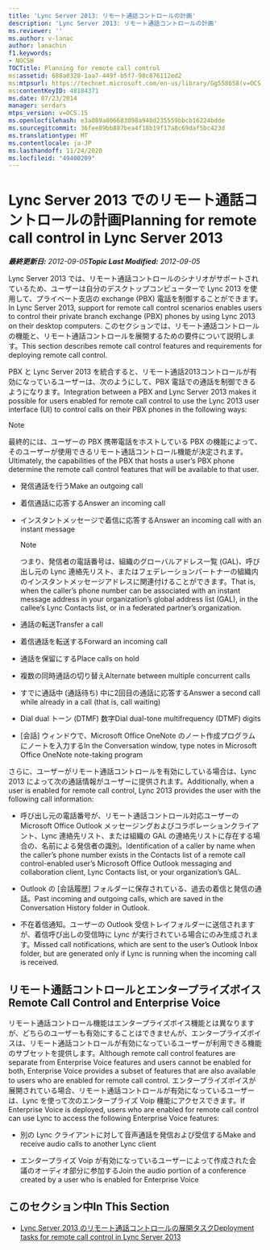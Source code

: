 ```yaml
---
title: 'Lync Server 2013: リモート通話コントロールの計画'
description: 'Lync Server 2013: リモート通話コントロールの計画'
ms.reviewer: ''
ms.author: v-lanac
author: lanachin
f1.keywords:
- NOCSH
TOCTitle: Planning for remote call control
ms:assetid: 688a0328-1aa7-449f-b5f7-98c876112ed2
ms:mtpsurl: https://technet.microsoft.com/en-us/library/Gg558658(v=OCS.15)
ms:contentKeyID: 48184371
ms.date: 07/23/2014
manager: serdars
mtps_version: v=OCS.15
ms.openlocfilehash: e3a089a806683098a948d235559bbcb16224bdde
ms.sourcegitcommit: 36fee89bb887bea4f18b19f17a8c69daf5bc423d
ms.translationtype: MT
ms.contentlocale: ja-JP
ms.lasthandoff: 11/24/2020
ms.locfileid: "49400209"
---
```

# <a name="planning-for-remote-call-control-in-lync-server-2013"></a><span data-ttu-id="b05a3-103">Lync Server 2013 でのリモート通話コントロールの計画</span><span class="sxs-lookup"><span data-stu-id="b05a3-103">Planning for remote call control in Lync Server 2013</span></span>

<div data-xmlns="http://www.w3.org/1999/xhtml">

<div class="topic" data-xmlns="http://www.w3.org/1999/xhtml" data-msxsl="urn:schemas-microsoft-com:xslt" data-cs="https://msdn.microsoft.com/">

<div data-asp="https://msdn2.microsoft.com/asp">



</div>

<div id="mainSection">

<div id="mainBody"><span data-ttu-id="b05a3-104">

<span> </span></span><span class="sxs-lookup"><span data-stu-id="b05a3-104">

<span> </span></span></span>

<span data-ttu-id="b05a3-105">_**最終更新日:** 2012-09-05_</span><span class="sxs-lookup"><span data-stu-id="b05a3-105">_**Topic Last Modified:** 2012-09-05_</span></span>

<span data-ttu-id="b05a3-106">Lync Server 2013 では、リモート通話コントロールのシナリオがサポートされているため、ユーザーは自分のデスクトップコンピューターで Lync 2013 を使用して、プライベート支店の exchange (PBX) 電話を制御することができます。</span><span class="sxs-lookup"><span data-stu-id="b05a3-106">In Lync Server 2013, support for remote call control scenarios enables users to control their private branch exchange (PBX) phones by using Lync 2013 on their desktop computers.</span></span> <span data-ttu-id="b05a3-107">このセクションでは、リモート通話コントロールの機能と、リモート通話コントロールを展開するための要件について説明します。</span><span class="sxs-lookup"><span data-stu-id="b05a3-107">This section describes remote call control features and requirements for deploying remote call control.</span></span>

<span data-ttu-id="b05a3-108">PBX と Lync Server 2013 を統合すると、リモート通話2013コントロールが有効になっているユーザーは、次のようにして、PBX 電話での通話を制御できるようになります。</span><span class="sxs-lookup"><span data-stu-id="b05a3-108">Integration between a PBX and Lync Server 2013 makes it possible for users enabled for remote call control to use the Lync 2013 user interface (UI) to control calls on their PBX phones in the following ways:</span></span>

<div>


> [!NOTE]  
> <span data-ttu-id="b05a3-109">最終的には、ユーザーの PBX 携帯電話をホストしている PBX の機能によって、そのユーザーが使用できるリモート通話コントロール機能が決定されます。</span><span class="sxs-lookup"><span data-stu-id="b05a3-109">Ultimately, the capabilities of the PBX that hosts a user’s PBX phone determine the remote call control features that will be available to that user.</span></span>



</div>

  - <span data-ttu-id="b05a3-110">発信通話を行う</span><span class="sxs-lookup"><span data-stu-id="b05a3-110">Make an outgoing call</span></span>

  - <span data-ttu-id="b05a3-111">着信通話に応答する</span><span class="sxs-lookup"><span data-stu-id="b05a3-111">Answer an incoming call</span></span>

  - <span data-ttu-id="b05a3-112">インスタントメッセージで着信に応答する</span><span class="sxs-lookup"><span data-stu-id="b05a3-112">Answer an incoming call with an instant message</span></span>
    
    <div>
    

    > [!NOTE]  
    > <span data-ttu-id="b05a3-113">つまり、発信者の電話番号は、組織のグローバルアドレス一覧 (GAL)、呼び出し元の Lync 連絡先リスト、またはフェデレーションパートナーの組織内のインスタントメッセージアドレスに関連付けることができます。</span><span class="sxs-lookup"><span data-stu-id="b05a3-113">That is, when the caller’s phone number can be associated with an instant message address in your organization’s global address list (GAL), in the callee’s Lync Contacts list, or in a federated partner’s organization.</span></span>

    
    </div>

  - <span data-ttu-id="b05a3-114">通話の転送</span><span class="sxs-lookup"><span data-stu-id="b05a3-114">Transfer a call</span></span>

  - <span data-ttu-id="b05a3-115">着信通話を転送する</span><span class="sxs-lookup"><span data-stu-id="b05a3-115">Forward an incoming call</span></span>

  - <span data-ttu-id="b05a3-116">通話を保留にする</span><span class="sxs-lookup"><span data-stu-id="b05a3-116">Place calls on hold</span></span>

  - <span data-ttu-id="b05a3-117">複数の同時通話の切り替え</span><span class="sxs-lookup"><span data-stu-id="b05a3-117">Alternate between multiple concurrent calls</span></span>

  - <span data-ttu-id="b05a3-118">すでに通話中 (通話待ち) 中に2回目の通話に応答する</span><span class="sxs-lookup"><span data-stu-id="b05a3-118">Answer a second call while already in a call (that is, call waiting)</span></span>

  - <span data-ttu-id="b05a3-119">Dial dual トーン (DTMF) 数字</span><span class="sxs-lookup"><span data-stu-id="b05a3-119">Dial dual-tone multifrequency (DTMF) digits</span></span>

  - <span data-ttu-id="b05a3-120">[会話] ウィンドウで、Microsoft Office OneNote のノート作成プログラムにノートを入力する</span><span class="sxs-lookup"><span data-stu-id="b05a3-120">In the Conversation window, type notes in Microsoft Office OneNote note-taking program</span></span>

<span data-ttu-id="b05a3-121">さらに、ユーザーがリモート通話コントロールを有効にしている場合は、Lync 2013 によって次の通話情報がユーザーに提供されます。</span><span class="sxs-lookup"><span data-stu-id="b05a3-121">Additionally, when a user is enabled for remote call control, Lync 2013 provides the user with the following call information:</span></span>

  - <span data-ttu-id="b05a3-122">呼び出し元の電話番号が、リモート通話コントロール対応ユーザーの Microsoft Office Outlook メッセージングおよびコラボレーションクライアント、Lync 連絡先リスト、または組織の GAL の連絡先リストに存在する場合の、名前による発信者の識別。</span><span class="sxs-lookup"><span data-stu-id="b05a3-122">Identification of a caller by name when the caller’s phone number exists in the Contacts list of a remote call control-enabled user’s Microsoft Office Outlook messaging and collaboration client, Lync Contacts list, or your organization’s GAL.</span></span>

  - <span data-ttu-id="b05a3-123">Outlook の [会話履歴] フォルダーに保存されている、過去の着信と発信の通話。</span><span class="sxs-lookup"><span data-stu-id="b05a3-123">Past incoming and outgoing calls, which are saved in the Conversation History folder in Outlook.</span></span>

  - <span data-ttu-id="b05a3-124">不在着信通知。ユーザーの Outlook 受信トレイフォルダーに送信されますが、着信呼び出しの受信時に Lync が実行されている場合にのみ生成されます。</span><span class="sxs-lookup"><span data-stu-id="b05a3-124">Missed call notifications, which are sent to the user’s Outlook Inbox folder, but are generated only if Lync is running when the incoming call is received.</span></span>

<div>

## <a name="remote-call-control-and-enterprise-voice"></a><span data-ttu-id="b05a3-125">リモート通話コントロールとエンタープライズボイス</span><span class="sxs-lookup"><span data-stu-id="b05a3-125">Remote Call Control and Enterprise Voice</span></span>

<span data-ttu-id="b05a3-126">リモート通話コントロール機能はエンタープライズボイス機能とは異なりますが、どちらのユーザーも有効にすることはできませんが、エンタープライズボイスは、リモート通話コントロールが有効になっているユーザーが利用できる機能のサブセットを提供します。</span><span class="sxs-lookup"><span data-stu-id="b05a3-126">Although remote call control features are separate from Enterprise Voice features and users cannot be enabled for both, Enterprise Voice provides a subset of features that are also available to users who are enabled for remote call control.</span></span> <span data-ttu-id="b05a3-127">エンタープライズボイスが展開されている場合、リモート通話コントロールが有効になっているユーザーは、Lync を使って次のエンタープライズ Voip 機能にアクセスできます。</span><span class="sxs-lookup"><span data-stu-id="b05a3-127">If Enterprise Voice is deployed, users who are enabled for remote call control can use Lync to access the following Enterprise Voice features:</span></span>

  - <span data-ttu-id="b05a3-128">別の Lync クライアントに対して音声通話を発信および受信する</span><span class="sxs-lookup"><span data-stu-id="b05a3-128">Make and receive audio calls to another Lync client</span></span>

  - <span data-ttu-id="b05a3-129">エンタープライズ Voip が有効になっているユーザーによって作成された会議のオーディオ部分に参加する</span><span class="sxs-lookup"><span data-stu-id="b05a3-129">Join the audio portion of a conference created by a user who is enabled for Enterprise Voice</span></span>

</div>

<div>

## <a name="in-this-section"></a><span data-ttu-id="b05a3-130">このセクション中</span><span class="sxs-lookup"><span data-stu-id="b05a3-130">In This Section</span></span>

  - [<span data-ttu-id="b05a3-131">Lync Server 2013 のリモート通話コントロールの展開タスク</span><span class="sxs-lookup"><span data-stu-id="b05a3-131">Deployment tasks for remote call control in Lync Server 2013</span></span>](lync-server-2013-deployment-tasks-for-remote-call-control.md)

<span data-ttu-id="b05a3-132"></div>

</div>

<span> </span>

</div>

</div>

</span><span class="sxs-lookup"><span data-stu-id="b05a3-132"></div>

</div>

<span> </span>

</div>

</div>

</span></span></div>

